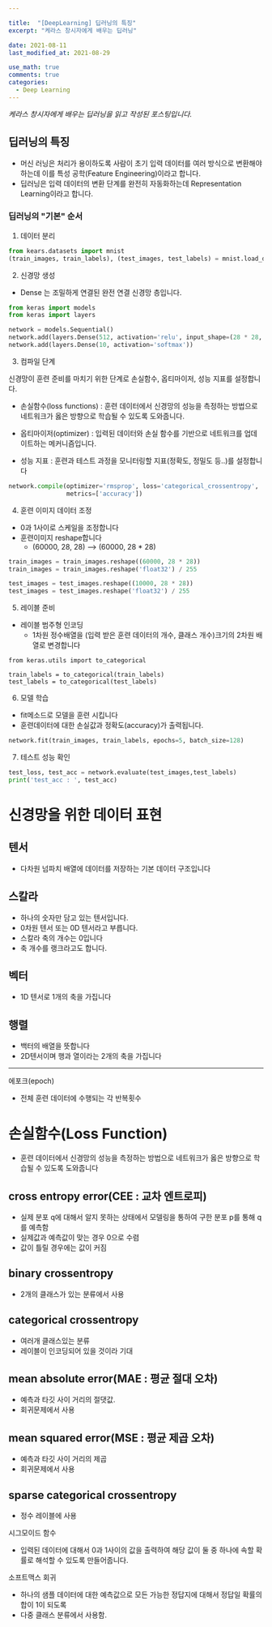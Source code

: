 ```yaml
---

title:  "[DeepLearning] 딥러닝의 특징"
excerpt: "케라스 창시자에게 배우는 딥러닝"

date: 2021-08-11
last_modified_at: 2021-08-29

use_math: true
comments: true
categories:
  - Deep Learning
---
```


*케라스 창시자에게 배우는 딥러닝을 읽고 작성된 포스팅입니다.*



## 딥러닝의 특징

- 머신 러닝은 처리가 용이하도록 사람이 초기 입력 데이터를 여러 방식으로 변환해야 하는데 이를 특성 공학(Feature Engineering)이라고 합니다. 
- 딥러닝은 입력 데이터의 변환 단계를 완전히 자동화하는데 Representation Learning이라고 합니다.



### 딥러닝의 "기본" 순서

1. 데이터 분리

```python
from kears.datasets import mnist
(train_images, train_labels), (test_images, test_labels) = mnist.load_data()
```



2. 신경망 생성

- Dense 는 조밀하게 연결된 완전 연결 신경망 층입니다.

```python
from keras import models
from keras import layers

network = models.Sequential()
network.add(layers.Dense(512, activation='relu', input_shape=(28 * 28, )))
network.add(layers.Dense(10, activation='softmax'))
```



3. 컴파일 단계

신경망이 훈련 준비를 마치기 위한 단계로 손실함수, 옵티마이저, 성능 지표를 설정합니다.

- 손실함수(loss functions) : 훈련 데이터에서 신경망의 성능을 측정하는 방법으로 네트워크가 옳은 방향으로 학습될 수 있도록 도와줍니다.

- 옵티마이저(optimizer) : 입력된 데이터와 손실 함수를 기반으로 네트워크를 업데이트하는 메커니즘입니다.
- 성능 지표 : 훈련과 테스트 과정을 모니터링할 지표(정확도, 정밀도 등..)를 설정합니다

```python
network.compile(optimizer='rmsprop', loss='categorical_crossentropy',
				metrics=['accuracy'])
```



4. 훈련 이미지 데이터 조정

- 0과 1사이로 스케일을 조정합니다
- 훈련이미지 reshape합니다
  - (60000, 28, 28) --> (60000, 28 * 28)

```python
train_images = train_images.reshape((60000, 28 * 28))
train_images = train_images.reshape('float32') / 255

test_images = test_images.reshape((10000, 28 * 28))
test_images = test_images.reshape('float32') / 255
```



5. 레이블 준비

- 레이블 범주형 인코딩
  - 1차원 정수배열을 (입력 받은 훈련 데이터의 개수, 클래스 개수)크기의 2차원 배열로 변경합니다

```
from keras.utils import to_categorical

train_labels = to_categorical(train_labels)
test_labels = to_categorical(test_labels)
```



6. 모델 학습

- fit메소드로 모델을 훈련 시킵니다
- 훈련데이터에 대한 손실값과 정확도(accuracy)가 출력됩니다.

```python
network.fit(train_images, train_labels, epochs=5, batch_size=128)
```



7. 테스트 성능 확인

```python
test_loss, test_acc = network.evaluate(test_images,test_labels)
print('test_acc : ', test_acc)
```



# 신경망을 위한 데이터 표현



## 텐서 

- 다차원 넘파치 배열에 데이터를 저장하는 기본 데이터 구조입니다



## 스칼라

- 하나의 숫자만 담고 있는 텐서입니다.
- 0차원 텐서 또는 0D 텐서라고 부릅니다.
- 스칼라 축의 개수는 0입니다
- 축 개수를 랭크라고도 합니다.



## 벡터

- 1D 텐서로 1개의 축을 가집니다


## 행렬

- 백터의 배열을 뜻합니다
- 2D텐서이며 행과 열이라는 2개의 축을 가집니다




---
에포크(epoch)
- 전체 훈련 데이터에 수행되는 각 반복횟수

# 손실함수(Loss Function)
- 훈련 데이터에서 신경망의 성능을 측정하는 방법으로 네트워크가 옳은 방향으로 학습될 수 있도록 도와줍니다


## cross entropy error(CEE : 교차 엔트로피)
- 실제 분포 q에 대해서 알지 못하는 상태에서 모델링을 통하여 구한 분포 p를 통해 q를 예측함
- 실제값과 예측값이 맞는 경우 0으로 수렴
- 값이 틀릴 경우에는 값이 커짐


## binary crossentropy
- 2개의 클래스가 있는 분류에서 사용


## categorical crossentropy
- 여러개 클래스있는 분류
- 레이블이 인코딩되어 있을 것이라 기대



## mean absolute error(MAE : 평균 절대 오차)
- 예측과 타깃 사이 거리의 절댓값. 
- 회귀문제에서 사용


## mean squared error(MSE : 평균 제곱 오차)
- 예측과 타깃 사이 거리의 제곱
- 회귀문제에서 사용


## sparse categorical crossentropy
- 정수 레이블에 사용


 시그모이드 함수
 - 입력된 데이터에 대해서 0과 1사이의 값을 출력하여 해당 값이 둘 중 하나에 속할 확률로 해석할 수 있도록 만들어줍니다.


 소프트맥스 회귀
 - 하나의 샘플 데이터에 대한 예측값으로 모든 가능한 정답지에 대해서 정답일 확률의 합이 1이 되도록 
 - 다중 클래스 분류에서 사용함.